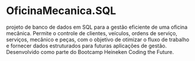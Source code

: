 # OficinaMecanica.SQL
projeto de banco de dados em SQL para a gestão eficiente de uma oficina mecânica. Permite o controle de clientes, veículos, ordens de serviço, serviços, mecânico e peças, com o objetivo de otimizar o fluxo de trabalho e fornecer dados estruturados para futuras aplicações de gestão. Desenvolvido como parte do Bootcamp Heineken Coding the Future.
